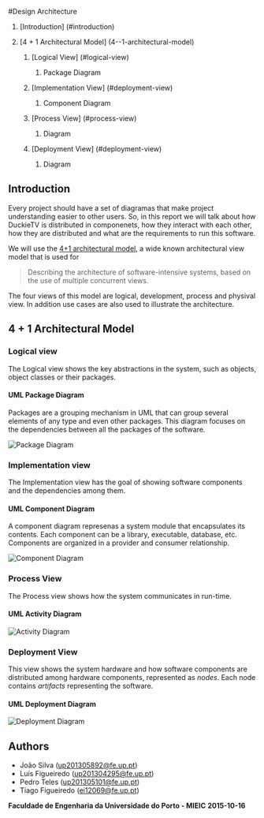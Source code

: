 #Design Architecture

1. [Introduction] (#introduction)

2. [4 + 1 Architectural Model] (4--1-architectural-model)

    1. [Logical View] (#logical-view)
        1. Package Diagram
  
    2. [Implementation View] (#deployment-view)
        1. Component Diagram

    4. [Process View] (#process-view)
        1. Diagram

    5. [Deployment View] (#deployment-view)
        1. Diagram


## Introduction
Every project should have a set of diagramas that make project understanding easier to other users. So, in this report we will talk about how DuckieTV is distributed in componenets, how they interact with each other, how they are distributed and what are the requirements to run this software.

We will use the [4+1 architectural model](https://en.wikipedia.org/wiki/4%2B1_architectural_view_model), a wide known architectural view model that is used for

> Describing the architecture of software-intensive systems, based on the use of multiple concurrent views.

The four views of this model are logical, development, process and physival view. In addition use cases are also used to illustrate the architecture.

## 4 + 1 Architectural Model

### Logical view
The Logical view shows the key abstractions in the system, such as objects, object classes or their packages.

#### UML Package Diagram
Packages are a grouping mechanism in UML that can group several elements of any type and even other packages. This diagram focuses on the dependencies between all the packages of the software.

![Package Diagram](http://i.imgur.com/sm1QUgb.png)

### Implementation view
The Implementation view has the goal of showing software components and the dependencies among them.

#### UML Component Diagram
A component diagram represenas a system module that encapsulates its contents. Each component can be a library, executable, database, etc. Components are organized in a provider and consumer relationship.

![Component Diagram](http://i.imgur.com/eRYImIE.jpg)

### Process View
The Process view shows how the system communicates in run-time.
#### UML Activity Diagram
![Activity Diagram](http://i.imgur.com/MNdze1k.png)

### Deployment View
This view shows the system hardware and how software components are distributed among hardware components, represented as *nodes*. Each node contains *artifacts* representing the software.

#### UML Deployment Diagram
![Deployment Diagram](http://i.imgur.com/pcZbBp0.jpg)

## Authors
* João Silva ([up201305892@fe.up.pt](mailto:up201305892@fe.up.pt))
* Luís Figueiredo ([up201304295@fe.up.pt](mailto:up201304295@fe.up.pt))
* Pedro Teles ([up201305101@fe.up.pt](mailto:up201305101@fe.up.pt))
* Tiago Figueiredo ([ei12069@fe.up.pt](mailto:ei12069@fe.up.pt))

**Faculdade de Engenharia da Universidade do Porto - MIEIC**
**2015-10-16**

